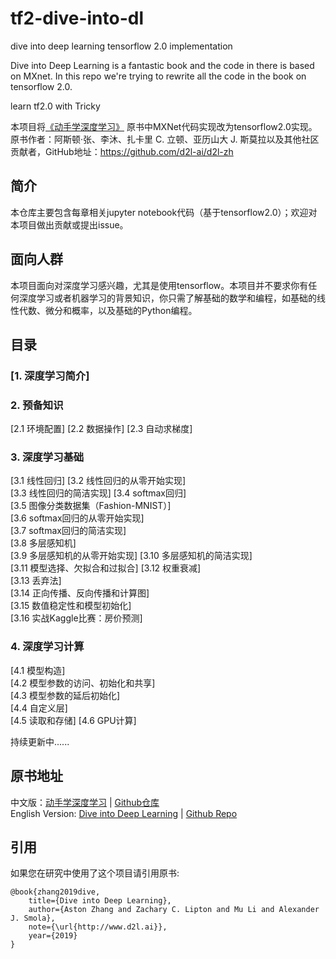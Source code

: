 # tf2-dive-into-dl
dive into deep learning tensorflow 2.0 implementation

Dive into Deep Learning is a fantastic book and the code in there is based on MXnet.
In this repo we're trying to rewrite all the code in the book on tensorflow 2.0.

learn tf2.0 with Tricky

本项目将[《动手学深度学习》](http://zh.d2l.ai/) 原书中MXNet代码实现改为tensorflow2.0实现。原书作者：阿斯顿·张、李沐、扎卡里 C. 立顿、亚历山大 J. 斯莫拉以及其他社区贡献者，GitHub地址：https://github.com/d2l-ai/d2l-zh

## 简介
本仓库主要包含每章相关jupyter notebook代码（基于tensorflow2.0）；欢迎对本项目做出贡献或提出issue。

## 面向人群
本项目面向对深度学习感兴趣，尤其是使用tensorflow。本项目并不要求你有任何深度学习或者机器学习的背景知识，你只需了解基础的数学和编程，如基础的线性代数、微分和概率，以及基础的Python编程。

## 目录
### [1. 深度学习简介]
### 2. 预备知识
[2.1 环境配置] 
[2.2 数据操作] 
[2.3 自动求梯度]
### 3. 深度学习基础
[3.1 线性回归]
[3.2 线性回归的从零开始实现]  
[3.3 线性回归的简洁实现] 
[3.4 softmax回归]   
[3.5 图像分类数据集（Fashion-MNIST）]  
[3.6 softmax回归的从零开始实现]     
[3.7 softmax回归的简洁实现]      
[3.8 多层感知机]   
[3.9 多层感知机的从零开始实现]
[3.10 多层感知机的简洁实现]  
[3.11 模型选择、欠拟合和过拟合]
[3.12 权重衰减]  
[3.13 丢弃法]  
[3.14 正向传播、反向传播和计算图]     
[3.15 数值稳定性和模型初始化]     
[3.16 实战Kaggle比赛：房价预测]        
### 4. 深度学习计算
[4.1 模型构造]      
[4.2 模型参数的访问、初始化和共享]    
[4.3 模型参数的延后初始化]    
[4.4 自定义层]   
[4.5 读取和存储] 
[4.6 GPU计算]  



持续更新中......



## 原书地址
中文版：[动手学深度学习](https://zh.d2l.ai/) | [Github仓库](https://github.com/d2l-ai/d2l-zh)       
English Version: [Dive into Deep Learning](https://d2l.ai/) | [Github Repo](https://github.com/d2l-ai/d2l-en)


## 引用
如果您在研究中使用了这个项目请引用原书:
```
@book{zhang2019dive,
    title={Dive into Deep Learning},
    author={Aston Zhang and Zachary C. Lipton and Mu Li and Alexander J. Smola},
    note={\url{http://www.d2l.ai}},
    year={2019}
}
```

